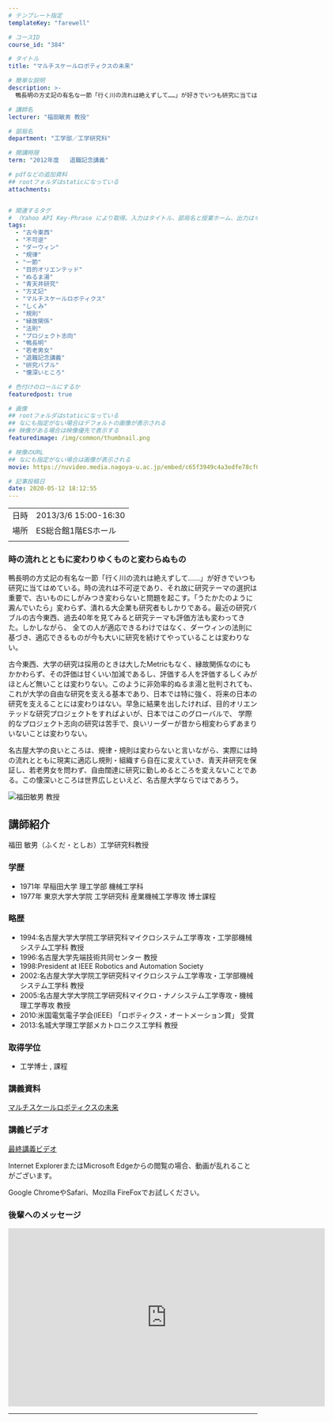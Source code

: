 ```yaml
---
# テンプレート指定
templateKey: "farewell"

# コースID
course_id: "384"

# タイトル
title: "マルチスケールロボティクスの未来"

# 簡単な説明
description: >-
  鴨長明の方丈記の有名な一節「行く川の流れは絶えずして……」が好きでいつも研究に当てはめている。時の流れは不可逆であり、それ故に研究テーマの選択は重要で、古いものにしがみつき変わらないと問題を起こす。「うたかたのように澱んでいたら」変わらず、潰れる大企業も研究者もしかりである。最近の研究バブルの古今東西、過去40年を見てみると研究テーマも評価方法も変わってきた。しかしながら、 全ての人が適応でき ....

# 講師名
lecturer: "福田敏男 教授"

# 部局名
department: "工学部／工学研究科"

# 開講時限
term: "2012年度	退職記念講義"

# pdfなどの追加資料
## rootフォルダはstaticになっている
attachments:


# 関連するタグ
# （Yahoo API Key-Phrase により取得。入力はタイトル、部局名と授業ホーム、出力はキーフレーズ（tags））
tags:
  - "古今東西"
  - "不可逆"
  - "ダーウィン"
  - "規律"
  - "一節"
  - "目的オリエンテッド"
  - "ぬるま湯"
  - "青天井研究"
  - "方丈記"
  - "マルチスケールロボティクス"
  - "しくみ"
  - "規則"
  - "縁故関係"
  - "法則"
  - "プロジェクト志向"
  - "鴨長明"
  - "若老男女"
  - "退職記念講義"
  - "研究バブル"
  - "懐深いところ"

# 色付けのロールにするか
featuredpost: true

# 画像
## rootフォルダはstaticになっている
## なにも指定がない場合はデフォルトの画像が表示される
## 映像がある場合は映像優先で表示する
featuredimage: /img/common/thumbnail.png

# 映像のURL
## なにも指定がない場合は画像が表示される
movie: https://nuvideo.media.nagoya-u.ac.jp/embed/c65f3949c4a3edfe78cf0c71f997b7977f599191

# 記事投稿日
date: 2020-05-12 18:12:55
---
```


|   |   |
|---|---|
| 日時 | 2013/3/6  15:00-16:30 |
| 場所 | ES総合館1階ESホール |
|   |   |


### 時の流れとともに変わりゆくものと変わらぬもの

鴨長明の方丈記の有名な一節「行く川の流れは絶えずして……」が好きでいつも研究に当てはめている。時の流れは不可逆であり、それ故に研究テーマの選択は重要で、古いものにしがみつき変わらないと問題を起こす。「うたかたのように澱んでいたら」変わらず、潰れる大企業も研究者もしかりである。最近の研究バブルの古今東西、過去40年を見てみると研究テーマも評価方法も変わってきた。しかしながら、 全ての人が適応できるわけではなく、ダーウィンの法則に基づき、適応できるものが今も大いに研究を続けてやっていることは変わりない。 

古今東西、大学の研究は採用のときは大したMetricもなく、縁故関係なのにもかかわらず、その評価は甘くいい加減であるし、評価する人を評価するしくみがほとんど無いことは変わりない。このように非効率的ぬるま湯と批判されても、これが大学の自由な研究を支える基本であり、日本では特に強く、将来の日本の研究を支えることには変わりはない。早急に結果を出したければ、目的オリエンテッドな研究プロジェクトをすればよいが、日本ではこのグローバルで、 学際的なプロジェクト志向の研究は苦手で、良いリーダーが昔から相変わらずあまりいないことは変わりない。 

名古屋大学の良いところは、規律・規則は変わらないと言いながら、実際には時の流れとともに現実に適応し規則・組織すら自在に変えていき、青天井研究を保証し、若老男女を問わず、自由闊達に研究に勤しめるところを変えないことである。この懐深いところは世界広しといえど、名古屋大学ならではであろう。


![福田敏男 教授](https://ocw.nagoya-u.jp/files/384/fukuda02.png)  

## 講師紹介

福田 敏男（ふくだ・としお）工学研究科教授 

### 学歴

  * 1971年 早稲田大学 理工学部 機械工学科
  * 1977年 東京大学大学院 工学研究科 産業機械工学専攻 博士課程

### 略歴

  * 1994:名古屋大学大学院工学研究科マイクロシステム工学専攻・工学部機械システム工学科 教授
  * 1996:名古屋大学先端技術共同センター 教授
  * 1998:President at IEEE Robotics and Automation Society
  * 2002:名古屋大学大学院工学研究科マイクロシステム工学専攻・工学部機械システム工学科 教授
  * 2005:名古屋大学大学院工学研究科マイクロ・ナノシステム工学専攻・機械理工学専攻 教授
  * 2010:米国電気電子学会(IEEE) 「ロボティクス・オートメーション賞」 受賞
  * 2013:名城大学理工学部メカトロニクス工学科 教授

### 取得学位

  * 工学博士 , 課程


### 講義資料

[マルチスケールロボティクスの未来](https://ocw.nagoya-u.jp/files/384/fukuda-6.pdf) 

### 講義ビデオ

[最終講義ビデオ](https://nuvideo.media.nagoya-u.ac.jp/embed/c65f3949c4a3edfe78cf0c71f997b7977f599191)


Internet ExplorerまたはMicrosoft Edgeからの閲覧の場合、動画が乱れることがございます。

Google ChromeやSafari、Mozilla FireFoxでお試しください。

### 後輩へのメッセージ

<iframe src="https://nuvideo.media.nagoya-u.ac.jp/embed/932b3d87f5455beff99636fc43bd2bbd9e22dc8c" width="640" height="360" frameborder="0" allowfullscreen></iframe>


-----